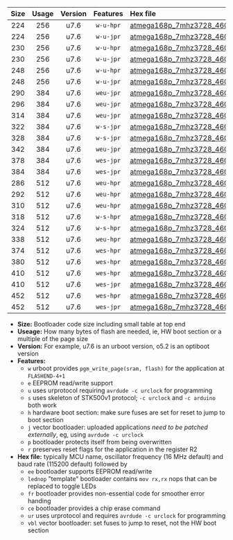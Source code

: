 |Size|Usage|Version|Features|Hex file|
|:-:|:-:|:-:|:-:|:--|
|224|256|u7.6|`w-u-hpr`|[atmega168p_7mhz3728_460800bps_ur.hex](https://raw.githubusercontent.com/stefanrueger/urboot/main/atmega168p_7mhz3728_460800bps_ur.hex)|
|224|256|u7.6|`w-u-jpr`|[atmega168p_7mhz3728_460800bps_ur_vbl.hex](https://raw.githubusercontent.com/stefanrueger/urboot/main/atmega168p_7mhz3728_460800bps_ur_vbl.hex)|
|230|256|u7.6|`w-u-hpr`|[atmega168p_7mhz3728_460800bps_lednop_ur.hex](https://raw.githubusercontent.com/stefanrueger/urboot/main/atmega168p_7mhz3728_460800bps_lednop_ur.hex)|
|230|256|u7.6|`w-u-jpr`|[atmega168p_7mhz3728_460800bps_lednop_ur_vbl.hex](https://raw.githubusercontent.com/stefanrueger/urboot/main/atmega168p_7mhz3728_460800bps_lednop_ur_vbl.hex)|
|248|256|u7.6|`w-u-hpr`|[atmega168p_7mhz3728_460800bps_lednop_fr_ur.hex](https://raw.githubusercontent.com/stefanrueger/urboot/main/atmega168p_7mhz3728_460800bps_lednop_fr_ur.hex)|
|248|256|u7.6|`w-u-jpr`|[atmega168p_7mhz3728_460800bps_lednop_fr_ur_vbl.hex](https://raw.githubusercontent.com/stefanrueger/urboot/main/atmega168p_7mhz3728_460800bps_lednop_fr_ur_vbl.hex)|
|290|384|u7.6|`weu-jpr`|[atmega168p_7mhz3728_460800bps_ee_ur_vbl.hex](https://raw.githubusercontent.com/stefanrueger/urboot/main/atmega168p_7mhz3728_460800bps_ee_ur_vbl.hex)|
|296|384|u7.6|`weu-jpr`|[atmega168p_7mhz3728_460800bps_ee_lednop_ur_vbl.hex](https://raw.githubusercontent.com/stefanrueger/urboot/main/atmega168p_7mhz3728_460800bps_ee_lednop_ur_vbl.hex)|
|314|384|u7.6|`weu-jpr`|[atmega168p_7mhz3728_460800bps_ee_lednop_fr_ur_vbl.hex](https://raw.githubusercontent.com/stefanrueger/urboot/main/atmega168p_7mhz3728_460800bps_ee_lednop_fr_ur_vbl.hex)|
|322|384|u7.6|`w-s-jpr`|[atmega168p_7mhz3728_460800bps_vbl.hex](https://raw.githubusercontent.com/stefanrueger/urboot/main/atmega168p_7mhz3728_460800bps_vbl.hex)|
|328|384|u7.6|`w-s-jpr`|[atmega168p_7mhz3728_460800bps_lednop_vbl.hex](https://raw.githubusercontent.com/stefanrueger/urboot/main/atmega168p_7mhz3728_460800bps_lednop_vbl.hex)|
|342|384|u7.6|`weu-jpr`|[atmega168p_7mhz3728_460800bps_ee_lednop_fr_ce_ur_vbl.hex](https://raw.githubusercontent.com/stefanrueger/urboot/main/atmega168p_7mhz3728_460800bps_ee_lednop_fr_ce_ur_vbl.hex)|
|378|384|u7.6|`wes-jpr`|[atmega168p_7mhz3728_460800bps_ee_vbl.hex](https://raw.githubusercontent.com/stefanrueger/urboot/main/atmega168p_7mhz3728_460800bps_ee_vbl.hex)|
|384|384|u7.6|`wes-jpr`|[atmega168p_7mhz3728_460800bps_ee_lednop_vbl.hex](https://raw.githubusercontent.com/stefanrueger/urboot/main/atmega168p_7mhz3728_460800bps_ee_lednop_vbl.hex)|
|286|512|u7.6|`weu-hpr`|[atmega168p_7mhz3728_460800bps_ee_ur.hex](https://raw.githubusercontent.com/stefanrueger/urboot/main/atmega168p_7mhz3728_460800bps_ee_ur.hex)|
|292|512|u7.6|`weu-hpr`|[atmega168p_7mhz3728_460800bps_ee_lednop_ur.hex](https://raw.githubusercontent.com/stefanrueger/urboot/main/atmega168p_7mhz3728_460800bps_ee_lednop_ur.hex)|
|310|512|u7.6|`weu-hpr`|[atmega168p_7mhz3728_460800bps_ee_lednop_fr_ur.hex](https://raw.githubusercontent.com/stefanrueger/urboot/main/atmega168p_7mhz3728_460800bps_ee_lednop_fr_ur.hex)|
|318|512|u7.6|`w-s-hpr`|[atmega168p_7mhz3728_460800bps.hex](https://raw.githubusercontent.com/stefanrueger/urboot/main/atmega168p_7mhz3728_460800bps.hex)|
|324|512|u7.6|`w-s-hpr`|[atmega168p_7mhz3728_460800bps_lednop.hex](https://raw.githubusercontent.com/stefanrueger/urboot/main/atmega168p_7mhz3728_460800bps_lednop.hex)|
|338|512|u7.6|`weu-hpr`|[atmega168p_7mhz3728_460800bps_ee_lednop_fr_ce_ur.hex](https://raw.githubusercontent.com/stefanrueger/urboot/main/atmega168p_7mhz3728_460800bps_ee_lednop_fr_ce_ur.hex)|
|374|512|u7.6|`wes-hpr`|[atmega168p_7mhz3728_460800bps_ee.hex](https://raw.githubusercontent.com/stefanrueger/urboot/main/atmega168p_7mhz3728_460800bps_ee.hex)|
|380|512|u7.6|`wes-hpr`|[atmega168p_7mhz3728_460800bps_ee_lednop.hex](https://raw.githubusercontent.com/stefanrueger/urboot/main/atmega168p_7mhz3728_460800bps_ee_lednop.hex)|
|410|512|u7.6|`wes-hpr`|[atmega168p_7mhz3728_460800bps_ee_lednop_fr.hex](https://raw.githubusercontent.com/stefanrueger/urboot/main/atmega168p_7mhz3728_460800bps_ee_lednop_fr.hex)|
|410|512|u7.6|`wes-jpr`|[atmega168p_7mhz3728_460800bps_ee_lednop_fr_vbl.hex](https://raw.githubusercontent.com/stefanrueger/urboot/main/atmega168p_7mhz3728_460800bps_ee_lednop_fr_vbl.hex)|
|452|512|u7.6|`wes-hpr`|[atmega168p_7mhz3728_460800bps_ee_lednop_fr_ce.hex](https://raw.githubusercontent.com/stefanrueger/urboot/main/atmega168p_7mhz3728_460800bps_ee_lednop_fr_ce.hex)|
|452|512|u7.6|`wes-jpr`|[atmega168p_7mhz3728_460800bps_ee_lednop_fr_ce_vbl.hex](https://raw.githubusercontent.com/stefanrueger/urboot/main/atmega168p_7mhz3728_460800bps_ee_lednop_fr_ce_vbl.hex)|

- **Size:** Bootloader code size including small table at top end
- **Useage:** How many bytes of flash are needed, ie, HW boot section or a multiple of the page size
- **Version:** For example, u7.6 is an urboot version, o5.2 is an optiboot version
- **Features:**
  + `w` urboot provides `pgm_write_page(sram, flash)` for the application at `FLASHEND-4+1`
  + `e` EEPROM read/write support
  + `u` uses urprotocol requiring `avrdude -c urclock` for programming
  + `s` uses skeleton of STK500v1 protocol; `-c urclock` and `-c arduino` both work
  + `h` hardware boot section: make sure fuses are set for reset to jump to boot section
  + `j` vector bootloader: uploaded applications *need to be patched externally*, eg, using `avrdude -c urclock`
  + `p` bootloader protects itself from being overwritten
  + `r` preserves reset flags for the application in the register R2
- **Hex file:** typically MCU name, oscillator frequency (16 MHz default) and baud rate (115200 default) followed by
  + `ee` bootloader supports EEPROM read/write
  + `lednop` "template" bootloader contains `mov rx,rx` nops that can be replaced to toggle LEDs
  + `fr` bootloader provides non-essential code for smoother error handing
  + `ce` bootloader provides a chip erase command
  + `ur` uses urprotocol and requires `avrdude -c urclock` for programming
  + `vbl` vector bootloader: set fuses to jump to reset, not the HW boot section
